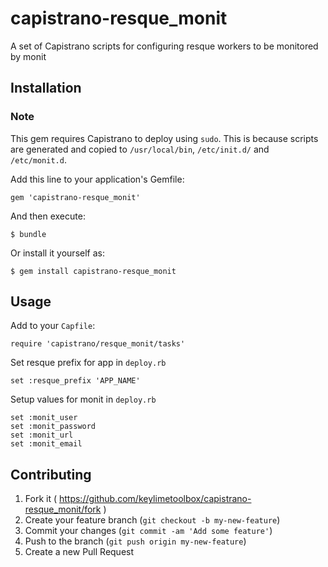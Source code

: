 # capistrano-resque_monit

A set of Capistrano scripts for configuring resque workers to be monitored by monit

## Installation

### Note
This gem requires Capistrano to deploy using `sudo`. This is because scripts are generated and copied
to `/usr/local/bin`, `/etc/init.d/` and `/etc/monit.d`.

Add this line to your application's Gemfile:

    gem 'capistrano-resque_monit'

And then execute:

    $ bundle

Or install it yourself as:

    $ gem install capistrano-resque_monit

## Usage

Add to your `Capfile`:

    require 'capistrano/resque_monit/tasks' 

Set resque prefix for app in `deploy.rb`

    set :resque_prefix 'APP_NAME'

Setup values for monit in `deploy.rb`

    set :monit_user
    set :monit_password
    set :monit_url
    set :monit_email

## Contributing

1. Fork it ( https://github.com/keylimetoolbox/capistrano-resque_monit/fork )
2. Create your feature branch (`git checkout -b my-new-feature`)
3. Commit your changes (`git commit -am 'Add some feature'`)
4. Push to the branch (`git push origin my-new-feature`)
5. Create a new Pull Request
